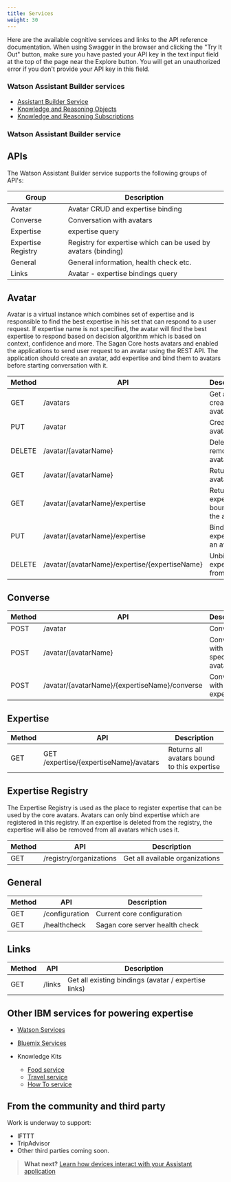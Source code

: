 ```yaml
---
title: Services
weight: 30
---
```

Here are the available cognitive services and links to the API reference documentation.  When using Swagger in the browser and clicking the "Try It Out" button, make sure you have pasted your API key in the text input field at the top of the page near the Explore button.  You will get an unauthorized error if you don't provide your API key in this field.  

### Watson Assistant Builder services

* [Assistant Builder Service]({{site.baseurl}}/broken_link)
* [Knowledge and Reasoning Objects]({{site.baseurl}}/broken_link)
* [Knowledge and Reasoning Subscriptions]({{site.baseurl}}/broken_link)

### Watson Assistant Builder service

## APIs
The Watson Assistant Builder service supports the following groups of API's:

Group | Description
--- | ---
Avatar | Avatar CRUD and expertise binding
Converse | Conversation with avatars
Expertise | expertise query
Expertise Registry | Registry for expertise which can be used by avatars (binding)
General | General information, health check etc.
Links | Avatar - expertise bindings query

## Avatar
Avatar is a virtual instance which combines set of expertise and is responsible
to find the best expertise in his set that can respond to a user request.
If expertise name is not specified, the avatar will find the best expertise to
respond based on decision algorithm which is based on context, confidence and
more.
The Sagan Core hosts avatars and enabled the applications to send user request
to an avatar using the REST API. The application should create an avatar, add expertise
and bind them to avatars before starting conversation with it.

Method | API | Description
--- | --- | ---
GET | /avatars | Get all created avatars
PUT | /avatar | Create new avatar
DELETE | /avatar/{avatarName} | Delete and remove an avatar
GET | /avatar/{avatarName} | Returns avatar data
GET | /avatar/{avatarName}/expertise | Returns all expertise bound to the avatar
PUT | /avatar/{avatarName}/expertise | Bind expertise to an avatar
DELETE | /avatar/{avatarName}/expertise/{expertiseName} | Unbind expertise from avatar

## Converse

Method | API | Description
--- | --- | ---
POST | /avatar | Converse
POST | /avatar/{avatarName} | Converse with specified avatar
POST | /avatar/{avatarName}/{expertiseName}/converse | Converse with avatar expertise

## Expertise

Method | API | Description
--- | --- | ---
GET | GET /expertise/{expertiseName}/avatars | Returns all avatars bound to this expertise

## Expertise Registry

The Expertise Registry is used as the place to register expertise that can be used by the core avatars. Avatars can only bind expertise which are registered in this registry.
If an expertise is deleted from the registry, the expertise will also be removed from all avatars which uses it.

Method | API | Description
--- | --- | ---
GET | /registry/organizations | Get all available organizations

## General

Method | API | Description
--- | --- | ---
GET | /configuration | Current core configuration
GET | /healthcheck | Sagan core server health check

## Links

Method | API | Description
--- | --- | ---
GET | /links | Get all existing bindings (avatar / expertise links)


## Other IBM services for powering expertise

* [Watson Services](https://www.ibm.com/watson/developercloud/)
* [Bluemix Services](https://console.ng.bluemix.net/apidocs)

* Knowledge Kits
  * [Food service](http://knowledge-kits.blekko.com/docs/api)
  * [Travel service](http://knowledge-kits.blekko.com/docs/api)
  * [How To service](http://knowledge-kits.blekko.com/docs/api)

## From the community and third party
Work is underway to support:

* IFTTT
* TripAdvisor
* Other third parties coming soon.

> **What next?** [Learn how devices interact with your Assistant application]({{site.baseurl}}/cognitive-devices/what-are-they/)
